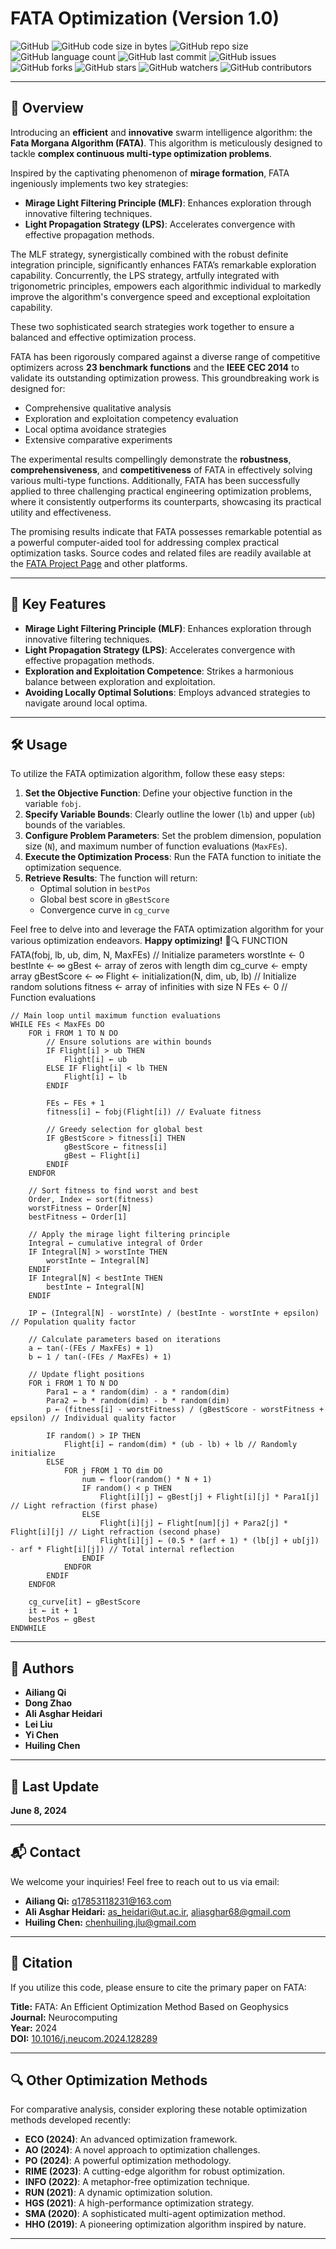 # FATA Optimization (Version 1.0) 
![GitHub](https://img.shields.io/github/license/aliasgharheidaricom/FATA-An-Efficient-Optimization-Method-Based-on-Geophysics)
![GitHub code size in bytes](https://img.shields.io/github/languages/code-size/aliasgharheidaricom/FATA-An-Efficient-Optimization-Method-Based-on-Geophysics)
![GitHub repo size](https://img.shields.io/github/repo-size/aliasgharheidaricom/FATA-An-Efficient-Optimization-Method-Based-on-Geophysics)
![GitHub language count](https://img.shields.io/github/languages/count/aliasgharheidaricom/FATA-An-Efficient-Optimization-Method-Based-on-Geophysics)
![GitHub last commit](https://img.shields.io/github/last-commit/aliasgharheidaricom/FATA-An-Efficient-Optimization-Method-Based-on-Geophysics)
![GitHub issues](https://img.shields.io/github/issues/aliasgharheidaricom/FATA-An-Efficient-Optimization-Method-Based-on-Geophysics)
![GitHub forks](https://img.shields.io/github/forks/aliasgharheidaricom/FATA-An-Efficient-Optimization-Method-Based-on-Geophysics)
![GitHub stars](https://img.shields.io/github/stars/aliasgharheidaricom/FATA-An-Efficient-Optimization-Method-Based-on-Geophysics)
![GitHub watchers](https://img.shields.io/github/watchers/aliasgharheidaricom/FATA-An-Efficient-Optimization-Method-Based-on-Geophysics)
![GitHub contributors](https://img.shields.io/github/contributors/aliasgharheidaricom/FATA-An-Efficient-Optimization-Method-Based-on-Geophysics)

---

## 📖 Overview
Introducing an **efficient** and **innovative** swarm intelligence algorithm: the **Fata Morgana Algorithm (FATA)**. This algorithm is meticulously designed to tackle **complex continuous multi-type optimization problems**. 

Inspired by the captivating phenomenon of **mirage formation**, FATA ingeniously implements two key strategies:
- **Mirage Light Filtering Principle (MLF)**: Enhances exploration through innovative filtering techniques.
- **Light Propagation Strategy (LPS)**: Accelerates convergence with effective propagation methods.

The MLF strategy, synergistically combined with the robust definite integration principle, significantly enhances FATA’s remarkable exploration capability. Concurrently, the LPS strategy, artfully integrated with trigonometric principles, empowers each algorithmic individual to markedly improve the algorithm's convergence speed and exceptional exploitation capability. 

These two sophisticated search strategies work together to ensure a balanced and effective optimization process.

FATA has been rigorously compared against a diverse range of competitive optimizers across **23 benchmark functions** and the **IEEE CEC 2014** to validate its outstanding optimization prowess. This groundbreaking work is designed for:
- Comprehensive qualitative analysis
- Exploration and exploitation competency evaluation
- Local optima avoidance strategies
- Extensive comparative experiments

The experimental results compellingly demonstrate the **robustness**, **comprehensiveness**, and **competitiveness** of FATA in effectively solving various multi-type functions. Additionally, FATA has been successfully applied to three challenging practical engineering optimization problems, where it consistently outperforms its counterparts, showcasing its practical utility and effectiveness. 

The promising results indicate that FATA possesses remarkable potential as a powerful computer-aided tool for addressing complex practical optimization tasks. Source codes and related files are readily available at the [FATA Project Page](https://aliasgharheidari.com/FATA.html) and other platforms.

---

## 🚀 Key Features
- **Mirage Light Filtering Principle (MLF)**: Enhances exploration through innovative filtering techniques.
- **Light Propagation Strategy (LPS)**: Accelerates convergence with effective propagation methods.
- **Exploration and Exploitation Competence**: Strikes a harmonious balance between exploration and exploitation.
- **Avoiding Locally Optimal Solutions**: Employs advanced strategies to navigate around local optima.

---

## 🛠️ Usage
To utilize the FATA optimization algorithm, follow these easy steps:

1. **Set the Objective Function**: Define your objective function in the variable `fobj`.
2. **Specify Variable Bounds**: Clearly outline the lower (`lb`) and upper (`ub`) bounds of the variables.
3. **Configure Problem Parameters**: Set the problem dimension, population size (`N`), and maximum number of function evaluations (`MaxFEs`).
4. **Execute the Optimization Process**: Run the FATA function to initiate the optimization sequence.
5. **Retrieve Results**: The function will return:
   - Optimal solution in `bestPos`
   - Global best score in `gBestScore`
   - Convergence curve in `cg_curve`

Feel free to delve into and leverage the FATA optimization algorithm for your various optimization endeavors. **Happy optimizing!** 🚀🔍
FUNCTION FATA(fobj, lb, ub, dim, N, MaxFEs)
    // Initialize parameters
    worstInte ← 0
    bestInte ← ∞
    gBest ← array of zeros with length dim
    cg_curve ← empty array
    gBestScore ← ∞
    Flight ← initialization(N, dim, ub, lb) // Initialize random solutions
    fitness ← array of infinities with size N
    FEs ← 0 // Function evaluations

    // Main loop until maximum function evaluations
    WHILE FEs < MaxFEs DO
        FOR i FROM 1 TO N DO
            // Ensure solutions are within bounds
            IF Flight[i] > ub THEN
                Flight[i] ← ub
            ELSE IF Flight[i] < lb THEN
                Flight[i] ← lb
            ENDIF
            
            FEs ← FEs + 1
            fitness[i] ← fobj(Flight[i]) // Evaluate fitness
            
            // Greedy selection for global best
            IF gBestScore > fitness[i] THEN
                gBestScore ← fitness[i]
                gBest ← Flight[i]
            ENDIF
        ENDFOR

        // Sort fitness to find worst and best
        Order, Index ← sort(fitness)
        worstFitness ← Order[N]
        bestFitness ← Order[1]

        // Apply the mirage light filtering principle
        Integral ← cumulative integral of Order
        IF Integral[N] > worstInte THEN
            worstInte ← Integral[N]
        ENDIF
        IF Integral[N] < bestInte THEN
            bestInte ← Integral[N]
        ENDIF
        
        IP ← (Integral[N] - worstInte) / (bestInte - worstInte + epsilon) // Population quality factor

        // Calculate parameters based on iterations
        a ← tan(-(FEs / MaxFEs) + 1)
        b ← 1 / tan(-(FEs / MaxFEs) + 1)

        // Update flight positions
        FOR i FROM 1 TO N DO
            Para1 ← a * random(dim) - a * random(dim)
            Para2 ← b * random(dim) - b * random(dim)
            p ← (fitness[i] - worstFitness) / (gBestScore - worstFitness + epsilon) // Individual quality factor

            IF random() > IP THEN
                Flight[i] ← random(dim) * (ub - lb) + lb // Randomly initialize
            ELSE
                FOR j FROM 1 TO dim DO
                    num ← floor(random() * N + 1)
                    IF random() < p THEN
                        Flight[i][j] ← gBest[j] + Flight[i][j] * Para1[j] // Light refraction (first phase)
                    ELSE
                        Flight[i][j] ← Flight[num][j] + Para2[j] * Flight[i][j] // Light refraction (second phase)
                        Flight[i][j] ← (0.5 * (arf + 1) * (lb[j] + ub[j]) - arf * Flight[i][j]) // Total internal reflection
                    ENDIF
                ENDFOR
            ENDIF
        ENDFOR

        cg_curve[it] ← gBestScore
        it ← it + 1
        bestPos ← gBest
    ENDWHILE
---

## 👥 Authors
- **Ailiang Qi**
- **Dong Zhao**
- **Ali Asghar Heidari**
- **Lei Liu**
- **Yi Chen**
- **Huiling Chen**

---

## 📅 Last Update
**June 8, 2024**

---

## 📬 Contact
We welcome your inquiries! Feel free to reach out to us via email:
- **Ailiang Qi:** [q17853118231@163.com](mailto:q17853118231@163.com)
- **Ali Asghar Heidari:** [as_heidari@ut.ac.ir](mailto:as_heidari@ut.ac.ir), [aliasghar68@gmail.com](mailto:aliasghar68@gmail.com)
- **Huiling Chen:** [chenhuiling.jlu@gmail.com](mailto:chenhuiling.jlu@gmail.com)

---

## 📑 Citation
If you utilize this code, please ensure to cite the primary paper on FATA:

**Title:** FATA: An Efficient Optimization Method Based on Geophysics  
**Journal:** Neurocomputing  
**Year:** 2024  
**DOI:** [10.1016/j.neucom.2024.128289](https://doi.org/10.1016/j.neucom.2024.128289)

---

## 🔍 Other Optimization Methods
For comparative analysis, consider exploring these notable optimization methods developed recently:

- **ECO (2024)**: An advanced optimization framework.
- **AO (2024)**: A novel approach to optimization challenges.
- **PO (2024)**: A powerful optimization methodology.
- **RIME (2023)**: A cutting-edge algorithm for robust optimization.
- **INFO (2022)**: A metaphor-free optimization technique.
- **RUN (2021)**: A dynamic optimization solution.
- **HGS (2021)**: A high-performance optimization strategy.
- **SMA (2020)**: A sophisticated multi-agent optimization method.
- **HHO (2019)**: A pioneering optimization algorithm inspired by nature.

---
